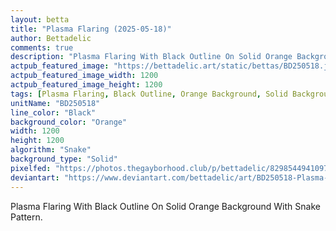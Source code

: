 ```yaml
---
layout: betta
title: "Plasma Flaring (2025-05-18)"
author: Bettadelic
comments: true
description: "Plasma Flaring With Black Outline On Solid Orange Background With Snake Pattern."
actpub_featured_image: "https://bettadelic.art/static/bettas/BD250518.jpg"
actpub_featured_image_width: 1200
actpub_featured_image_height: 1200
tags: [Plasma Flaring, Black Outline, Orange Background, Solid Background Pattern, Snake Pattern, May 2025]
unitName: "BD250518"
line_color: "Black"
background_color: "Orange"
width: 1200
height: 1200
algorithm: "Snake"
background_type: "Solid"
pixelfed: "https://photos.thegayborhood.club/p/bettadelic/829854494109717946"
deviantart: "https://www.deviantart.com/bettadelic/art/BD250518-Plasma-Flaring-2025-05-18-1196327085"
---
```


Plasma Flaring With Black Outline On Solid Orange Background With Snake Pattern.
